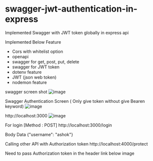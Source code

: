 # swagger-jwt-authentication-in-express
Implemented Swagger with JWT token globally in express api

Implemented Below Feature
- Cors with whitelist option
- openapi
- swagger for get, post, put, delete
- swagger for JWT token
- dotenv feature
- JWT (json web token)
- nodemon feature


swagger screen shot
![image](https://github.com/goldenashok/swagger-jwt-authentication-in-express/assets/13637127/01ad7148-f8d4-4c48-879d-d3d4acc59483)


Swagger Authentication Screen ( Only give token without give Bearen keyword)
![image](https://github.com/goldenashok/swagger-jwt-authentication-in-express/assets/13637127/c48eabd5-6707-46bc-a5a7-38d25d3ef3f1)

http://localhost:3000
![image](https://github.com/goldenashok/swagger-jwt-authentication-in-express/assets/13637127/13b5b13a-d999-4c2a-a8b7-c62bde0eed82)

For login [Method : POST] http://localhost:3000/login

Body Data {"username": "ashok"}


Calling other API with Authorization token http://localhost:4000/protect

Need to pass Authorization token in the header link below image


